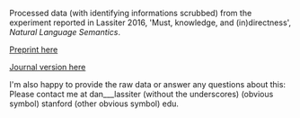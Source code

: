 Processed data (with identifying informations scrubbed) from the experiment reported in Lassiter 2016, 'Must, knowledge, and (in)directness', *Natural Language Semantics*. 

[Preprint here](http://web.stanford.edu/~danlass/Lassiter-must-NLS-preprint.pdf)

[Journal version here](https://link.springer.com/article/10.1007/s11050-016-9121-8)

I'm also happy to provide the raw data or answer any questions about this: Please contact me at dan___lassiter (without the underscores) (obvious symbol) stanford (other obvious symbol) edu.